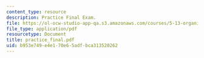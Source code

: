 ```yaml
---
content_type: resource
description: Practice Final Exam.
file: https://ol-ocw-studio-app-qa.s3.amazonaws.com/courses/5-13-organic-chemistry-ii-fall-2006/b953e749e4e170e65adfbca313520262_practice_final.pdf
file_type: application/pdf
resourcetype: Document
title: practice_final.pdf
uid: b953e749-e4e1-70e6-5adf-bca313520262
---
```

